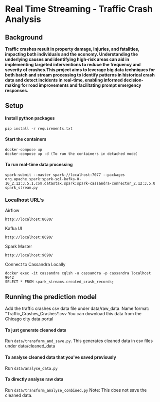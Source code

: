 # Real Time Streaming - Traffic Crash Analysis

## Background
**Traffic crashes result in property damage, injuries, and fatalities, impacting both individuals and the economy. Understanding the underlying causes and identifying high-risk areas can aid in implementing targeted interventions to reduce the frequency and severity of crashes.This project aims to leverage big data techniques for both batch and stream processing to identify patterns in historical crash data and detect incidents in real-time, enabling informed decision-making for road improvements and facilitating prompt emergency responses.**


## Setup

#### Install python packages
```
pip install -r requirements.txt
```

#### Start the containers
```
docker-compose up
docker-compose up -d (To run the containers in detached mode)
```

#### To run real-time data processing
```
spark-submit --master spark://localhost:7077 --packages org.apache.spark:spark-sql-kafka-0-10_2.12:3.5.1,com.datastax.spark:spark-cassandra-connector_2.12:3.5.0 spark_stream.py
```

### Localhost URL's
Airflow
```
http://localhost:8080/
```

Kafka UI
```
http://localhost:8090/
```


Spark Master
```
http://localhost:9090/
```


Connect to Cassandra Locally
``` 
docker exec -it cassandra cqlsh -u cassandra -p cassandra localhost 9042
SELECT * FROM spark_streams.created_crash_records;
```


## Running the prediction model
Add the traffic crashes csv data file under data/raw_data. Name format: "Traffic_Crashes_Crashes*.csv
You can download this data from the Chicago city data portal
#### To just generate cleaned data
Run `data/transform_and_save.py`.
This generates cleaned data in csv files under data/cleaned_data

#### To analyse cleaned data that you've saved previously
Run `data/analyse_data.py`

#### To directly analyse raw data
Run `data/transform_analyse_combined.py`
Note: This does not save the cleaned data.
